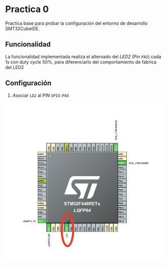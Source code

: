 # Practica 0

Practica base para probar la configuración del entorno de desarrollo SMT32CubeIDE.

## Funcionalidad

La funcionalidad implementada realiza el alternado del _LED2_ (Pin `PA5`) cada 1s con duty cycle 50%, para diferenciarlo del comportamiento de fabrica del LED2

## Configuración

1. Asociar `LD2` al PIN `GPIO:PA5`

![pins](../images/practica0-pin-assigments.png)
